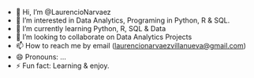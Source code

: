 - 👋 Hi, I’m @LaurencioNarvaez
- 👀 I’m interested in Data Analytics, Programing in Python, R & SQL.
- 🌱 I’m currently learning Python, R, SQL & Data
- 💞️ I’m looking to collaborate on Data Analytics Projects
- 📫 How to reach me by email (laurencionarvaezvillanueva@gmail.com)
- 😄 Pronouns: ...
- ⚡ Fun fact: Learning & enjoy.

<!---
LaurencioNarvaez/LaurencioNarvaez is a ✨ special ✨ repository because its `README.md` (this file) appears on your GitHub profile.
You can click the Preview link to take a look at your changes.
--->
